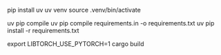 pip install uv
uv venv
source .venv/bin/activate

uv pip compile
uv pip compile requirements.in -o requirements.txt
uv pip install -r requirements.txt

export LIBTORCH_USE_PYTORCH=1
cargo build
